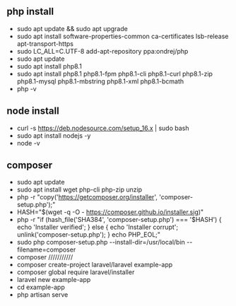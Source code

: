 ## php install

* sudo apt update && sudo apt upgrade 
* sudo apt install software-properties-common ca-certificates lsb-release apt-transport-https 
* sudo LC_ALL=C.UTF-8 add-apt-repository ppa:ondrej/php 
* sudo apt update
* sudo apt install php8.1 
* sudo apt install php8.1 php8.1-fpm php8.1-cli php8.1-curl php8.1-zip php8.1-mysql php8.1-mbstring php8.1-xml php8.1-bcmath
* php -v 

## node install

* curl -s https://deb.nodesource.com/setup_16.x | sudo bash
* sudo apt install nodejs -y
* node -v

## composer 
* sudo apt update
* sudo apt install wget php-cli php-zip unzip
* php -r "copy('https://getcomposer.org/installer', 'composer-setup.php');"
* HASH="$(wget -q -O - https://composer.github.io/installer.sig)"
* php -r "if (hash_file('SHA384', 'composer-setup.php') === '$HASH') { echo 'Installer verified'; } else { echo 'Installer corrupt'; unlink('composer-setup.php'); } echo PHP_EOL;"
* sudo php composer-setup.php --install-dir=/usr/local/bin --filename=composer
* composer
///////////
* composer create-project laravel/laravel example-app
* composer global require laravel/installer
* laravel new example-app
* cd example-app
* php artisan serve
